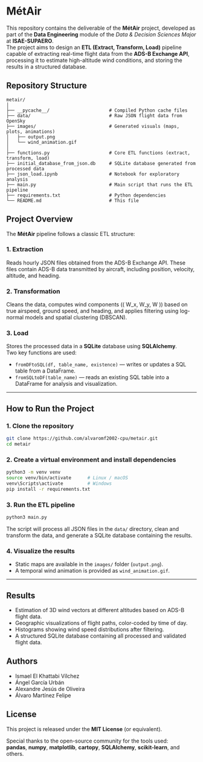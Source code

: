 # MétAir

This repository contains the deliverable of the **MétAir** project, developed as part of the **Data Engineering** module of the *Data & Decision Sciences Major* at **ISAE-SUPAERO**.  
The project aims to design an **ETL (Extract, Transform, Load)** pipeline capable of extracting real-time flight data from the **ADS-B Exchange API**, processing it to estimate high-altitude wind conditions, and storing the results in a structured database.


## Repository Structure

```
metair/
│
├── __pycache__/                      # Compiled Python cache files
├── data/                             # Raw JSON flight data from OpenSky
├── images/                           # Generated visuals (maps, plots, animations)
│   ├── output.png
│   └── wind_animation.gif
│
├── functions.py                      # Core ETL functions (extract, transform, load)
├── initial_database_from_json.db     # SQLite database generated from processed data
├── json_load.ipynb                   # Notebook for exploratory analysis
├── main.py                           # Main script that runs the ETL pipeline
├── requirements.txt                  # Python dependencies
└── README.md                         # This file
```


## Project Overview

The **MétAir** pipeline follows a classic ETL structure:

### 1. Extraction  
Reads hourly JSON files obtained from the ADS-B Exchange API. These files contain ADS-B data transmitted by aircraft, including position, velocity, altitude, and heading.

### 2. Transformation  
Cleans the data, computes wind components (\( W_x, W_y, W \)) based on true airspeed, ground speed, and heading, and applies filtering using log-normal models and spatial clustering (DBSCAN).

### 3. Load  
Stores the processed data in a **SQLite** database using **SQLAlchemy**.  
Two key functions are used:

- `fromDFtoSQL(df, table_name, existence)` — writes or updates a SQL table from a DataFrame.  
- `fromSQLtoDF(table_name)` — reads an existing SQL table into a DataFrame for analysis and visualization.

---

## How to Run the Project

### 1. Clone the repository

```bash
git clone https://github.com/alvaromf2002-cpu/metair.git
cd metair
```

### 2. Create a virtual environment and install dependencies

```bash
python3 -m venv venv
source venv/bin/activate      # Linux / macOS
venv\Scripts\activate         # Windows
pip install -r requirements.txt
```

### 3. Run the ETL pipeline

```bash
python3 main.py 
```

The script will process all JSON files in the `data/` directory, clean and transform the data, and generate a SQLite database containing the results.

### 4. Visualize the results

- Static maps are available in the `images/` folder (`output.png`).
- A temporal wind animation is provided as `wind_animation.gif`.

---

## Results

- Estimation of 3D wind vectors at different altitudes based on ADS-B flight data.  
- Geographic visualizations of flight paths, color-coded by time of day.  
- Histograms showing wind speed distributions after filtering.  
- A structured SQLite database containing all processed and validated flight data.



## Authors

- Ismael El Khattabi Vílchez  
- Ángel García Urbán  
- Alexandre Jesús de Oliveira  
- Álvaro Martínez Felipe  


## License

This project is released under the **MIT License** (or equivalent).  

Special thanks to the open-source community for the tools used:  
**pandas**, **numpy**, **matplotlib**, **cartopy**, **SQLAlchemy**, **scikit-learn**, and others.
